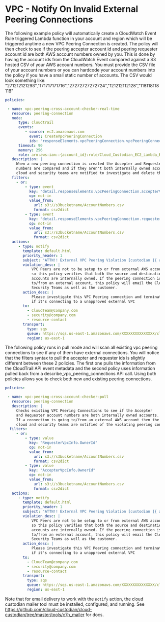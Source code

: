 # VPC - Notify On Invalid External Peering Connections

The following example policy will automatically create a CloudWatch
Event Rule triggered Lambda function in your account and region which
will be triggered anytime a new VPC Peering Connection is created. The
policy will then check to see if the peering accepter account id and
peering requester account id are both AWS account numbers owned by you.
This is done by having the account ids from the CloudWatch Event
compared against a S3 hosted CSV of your AWS account numbers. You must
provide the CSV file of your account numbers or you can hardcode your
account numbers into the policy if you have a small static number of
accounts. The CSV would look something like:
\"271212121293\",\"171717171716\",\"27272727272724\",\"121212112128\",\"118118118118\"

``` yaml
policies:

 - name: vpc-peering-cross-account-checker-real-time
   resource: peering-connection
   mode:
      type: cloudtrail
      events:
         - source: ec2.amazonaws.com
           event: CreateVpcPeeringConnection
           ids: 'responseElements.vpcPeeringConnection.vpcPeeringConnectionId'
      timeout: 90
      memory: 256
      role: arn:aws:iam::{account_id}:role/Cloud_Custodian_EC2_Lambda_Role
   description: |
     When a new peering connection is created the Accepter and Requester account
     numbers are compared and if they aren't both internally owned accounts then the
     cloud and security teams are notified to investigate and delete the peering connection.
   filters:
     - or:
         - type: event
           key: "detail.responseElements.vpcPeeringConnection.accepterVpcInfo.ownerId"
           op: not-in
           value_from:
             url: s3://s3bucketname/AccountNumbers.csv
             format: csv2dict
         - type: event
           key: "detail.responseElements.vpcPeeringConnection.requesterVpcInfo.ownerId"
           op: not-in
           value_from:
             url: s3://s3bucketname/AccountNumbers.csv
             format: csv2dict
   actions:
      - type: notify
        template: default.html
        priority_header: 1
        subject: "ATTN!! External VPC Peering Violation [custodian {{ account }} - {{ region }}]"
        violation_desc: |
            VPC Peers are not to be setup to or from external AWS accounts
            so this policy verifies that both the source and destination
            accounts are internally owned. If the peering connection is going
            to/from an external account, this policy will email the Cloud and
            Security Teams as well as the customer.
        action_desc: |
            Please investigate this VPC Peering connection and terminate it
            if it's connecting to a unapproved external VPC
        to:
          - CloudTeam@company.com
          - security@company.com
          - resource-contact
        transport:
          type: sqs
          queue: https://sqs.us-east-1.amazonaws.com/XXXXXXXXXXXXXXX/cloud-custodian-mailer
          region: us-east-1
```

The following policy runs in pull mode and will scan all existing vpc
peering connections to see if any of them have external connections. You
will notice that the filters syntax to pull the accepter and requester
ids is slightly different between these 2 policies. The first one pulls
the information from the CloudTrail API event metadata and the second
policy uses information pulled back from a
describe_vpc_peering_connections API call. Using both policies allows
you to check both new and existing peering connections.

``` yaml
policies:

 - name: vpc-peering-cross-account-checker-pull
   resource: peering-connection
   description: |
     Checks existing VPC Peering Connections to see if the Accepter
     and Requester account numbers are both internally owned accounts.
     If a connection is going to/from an external AWS account then the
     cloud and security teams are notified of the violating peering connection.
  filters:
     - or:
         - type: value
           key: "RequesterVpcInfo.OwnerId"
           op: not-in
           value_from:
             url: s3://s3bucketname/AccountNumbers.csv
             format: csv2dict
         - type: value
           key: "AccepterVpcInfo.OwnerId"
           op: not-in
           value_from:
             url: s3://s3bucketname/AccountNumbers.csv
             format: csv2dict
   actions:
      - type: notify
        template: default.html
        priority_header: 1
        subject: "ATTN!! External VPC Peering Violation [custodian {{ account }} - {{ region }}]"
        violation_desc: |
            VPC Peers are not to be setup to or from external AWS accounts
            so this policy verifies that both the source and destination
            accounts are internally owned. If the peering connection is going
            to/from an external account, this policy will email the Cloud and
            Security Teams as well as the customer.
        action_desc: |
            Please investigate this VPC Peering connection and terminate it
            if it's connecting to a unapproved external VPC
        to:
          - CloudTeam@company.com
          - security@company.com
          - resource-contact
        transport:
          type: sqs
          queue: https://sqs.us-east-1.amazonaws.com/XXXXXXXXXXXXXXX/cloud-custodian-mailer
          region: us-east-1
```

Note that for email delivery to work with the `notify` action, the cloud
custodian mailer tool must be installed, configured, and running. See
<https://github.com/cloud-custodian/cloud-custodian/tree/master/tools/c7n_mailer>
for docs.
